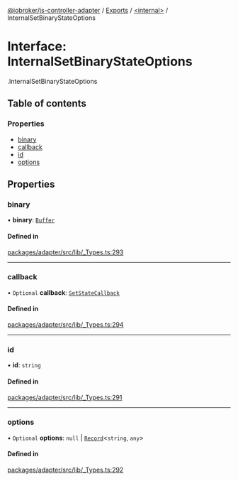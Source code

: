 [@iobroker/js-controller-adapter](../README.md) / [Exports](../modules.md) / [<internal\>](../modules/internal_.md) / InternalSetBinaryStateOptions

# Interface: InternalSetBinaryStateOptions

[<internal>](../modules/internal_.md).InternalSetBinaryStateOptions

## Table of contents

### Properties

- [binary](internal_.InternalSetBinaryStateOptions.md#binary)
- [callback](internal_.InternalSetBinaryStateOptions.md#callback)
- [id](internal_.InternalSetBinaryStateOptions.md#id)
- [options](internal_.InternalSetBinaryStateOptions.md#options)

## Properties

### binary

• **binary**: [`Buffer`](../modules/internal_.md#buffer)

#### Defined in

[packages/adapter/src/lib/_Types.ts:293](https://github.com/ioBroker/ioBroker.js-controller/blob/8ea66616/packages/adapter/src/lib/_Types.ts#L293)

___

### callback

• `Optional` **callback**: [`SetStateCallback`](../modules/internal_.md#setstatecallback)

#### Defined in

[packages/adapter/src/lib/_Types.ts:294](https://github.com/ioBroker/ioBroker.js-controller/blob/8ea66616/packages/adapter/src/lib/_Types.ts#L294)

___

### id

• **id**: `string`

#### Defined in

[packages/adapter/src/lib/_Types.ts:291](https://github.com/ioBroker/ioBroker.js-controller/blob/8ea66616/packages/adapter/src/lib/_Types.ts#L291)

___

### options

• `Optional` **options**: ``null`` \| [`Record`](../modules/internal_.md#record)<`string`, `any`\>

#### Defined in

[packages/adapter/src/lib/_Types.ts:292](https://github.com/ioBroker/ioBroker.js-controller/blob/8ea66616/packages/adapter/src/lib/_Types.ts#L292)
